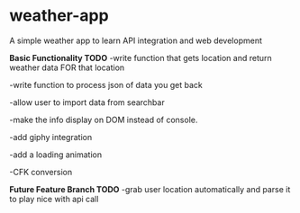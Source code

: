# weather-app
A simple weather app to learn API integration and web development


**Basic Functionality TODO**
-write function that gets location and return weather data FOR that location

-write function to process json of data you get back

-allow user to import data from searchbar

-make the info display on DOM instead of console.

-add giphy integration

-add a loading animation

-CFK conversion

**Future Feature Branch TODO**
-grab user location automatically and parse it to play nice with api call
